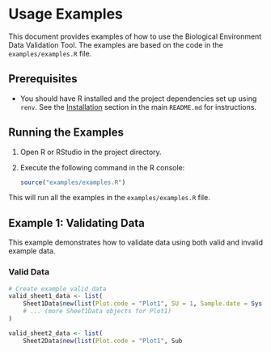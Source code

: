 # Usage Examples

This document provides examples of how to use the Biological Environment Data Validation Tool. The examples are based on the code in the `examples/examples.R` file.

## Prerequisites

-   You should have R installed and the project dependencies set up using `renv`. See the [Installation](README.md#installation) section in the main `README.md` for instructions.

## Running the Examples

1. Open R or RStudio in the project directory.
2. Execute the following command in the R console:

    ```R
    source("examples/examples.R")
    ```

This will run all the examples in the `examples/examples.R` file.

## Example 1: Validating Data

This example demonstrates how to validate data using both valid and invalid example data.

### Valid Data

```R
# Create example valid data
valid_sheet1_data <- list(
    Sheet1Data$new(list(Plot.code = "Plot1", SU = 1, Sample.date = Sys.Date(), Detector = "DetectorA", Region = "RegionX", notes = "Note 1", X=1,Y=1,Elevation=1,Aspect=1,Slope=1,Cop.tot=1,Litter.cov=1,Bare.soil.cov=1,Tree.cov=1,Tree.h=1,Shrub.cov=1,Shrub.h=1,Herb.cov=1,Herb.h=1,Brioph.cov=1)),
    # ... (more Sheet1Data objects for Plot1)
)

valid_sheet2_data <- list(
    Sheet2Data$new(list(Plot.code = "Plot1", Sub
